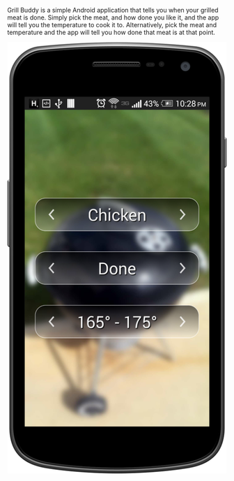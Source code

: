 Grill Buddy is a simple Android application that tells you when your grilled meat is done.  Simply pick the meat, and how done you like it, and the app will tell you the temperature to cook it to.  Alternatively, pick the meat and temperature and the app will tell you how done that meat is at that point.

![Grill Buddy Screenshot](screenshot.png)
